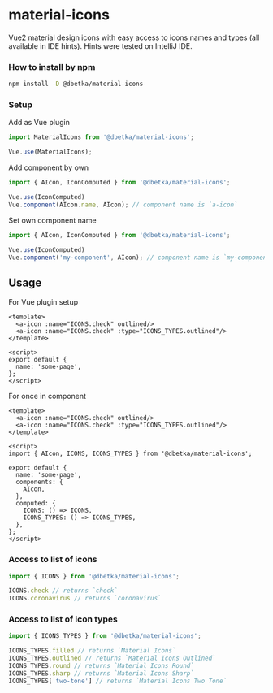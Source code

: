 # material-icons
Vue2 material design icons with easy access to icons names and types (all available in IDE hints).
Hints were tested on IntelliJ IDE.

### How to install by npm
```bash
npm install -D @dbetka/material-icons
```

### Setup

Add as Vue plugin
```js
import MaterialIcons from '@dbetka/material-icons';

Vue.use(MaterialIcons);
```

Add component by own
```js
import { AIcon, IconComputed } from '@dbetka/material-icons';

Vue.use(IconComputed)
Vue.component(AIcon.name, AIcon); // component name is `a-icon`
```

Set own component name
```js
import { AIcon, IconComputed } from '@dbetka/material-icons';

Vue.use(IconComputed)
Vue.component('my-component', AIcon); // component name is `my-component`
```

## Usage
For Vue plugin setup
```vue
<template>
  <a-icon :name="ICONS.check" outlined/>
  <a-icon :name="ICONS.check" :type="ICONS_TYPES.outlined"/>
</template>

<script>
export default {
  name: 'some-page',
};
</script>
```
For once in component
```vue
<template>
  <a-icon :name="ICONS.check" outlined/>
  <a-icon :name="ICONS.check" :type="ICONS_TYPES.outlined"/>
</template>

<script>
import { AIcon, ICONS, ICONS_TYPES } from '@dbetka/material-icons';

export default {
  name: 'some-page',
  components: {
    AIcon,
  },
  computed: {
    ICONS: () => ICONS,
    ICONS_TYPES: () => ICONS_TYPES,
  },
};
</script>
```

### Access to list of icons
```js
import { ICONS } from '@dbetka/material-icons';

ICONS.check // returns `check`
ICONS.coronavirus // returns `coronavirus`
```

### Access to list of icon types
```js
import { ICONS_TYPES } from '@dbetka/material-icons';

ICONS_TYPES.filled // returns `Material Icons`
ICONS_TYPES.outlined // returns `Material Icons Outlined`
ICONS_TYPES.round // returns `Material Icons Round`
ICONS_TYPES.sharp // returns `Material Icons Sharp`
ICONS_TYPES['two-tone'] // returns `Material Icons Two Tone`
```
